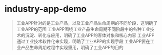 # industry-app-demo

> 工业APP针对的是工业产品，以及工业产品生命周期的不同阶段，这明确了工业APP的范围
> 工业APP围绕工业产品生命周期不同阶段中的各种工业技术的沉淀、转化与应用，明确了工业APP的客体对象和核心内容
> 工业APP通过工业技术软件化来实现，明确了工业APP的实现手段
> 工业APP要在工业产品生命周期过程中实现重用，明确了工业APP的目的
